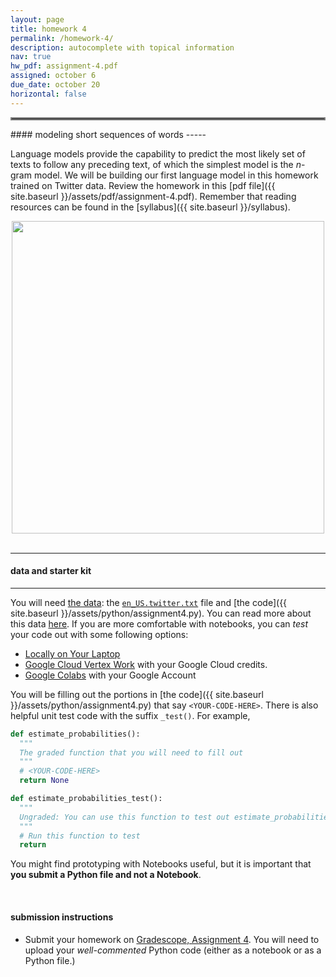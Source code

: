 ```yaml
---
layout: page
title: homework 4
permalink: /homework-4/
description: autocomplete with topical information
nav: true
hw_pdf: assignment-4.pdf
assigned: october 6
due_date: october 20
horizontal: false
---
```


<hr style="border:2px solid gray">
#### modeling short sequences of words
-----

Language models provide the capability to predict the most likely set of texts to follow any preceding text, of which the simplest model is the *n*-gram model. We will be building our first language model in this homework trained on Twitter data. Review the homework in this [pdf file]({{ site.baseurl }}/assets/pdf/assignment-4.pdf). Remember that reading resources can be found in the [syllabus]({{ site.baseurl }}/syllabus).

<center>
<img 
  src="https://assets.toptal.io/images?url=https%3A%2F%2Fbs-uploads.toptal.io%2Fblackfish-uploads%2Fcomponents%2Fblog_post_page%2F4085338%2Fcover_image%2Fregular_1708x683%2Fcover-0304-c32f070e8f972b73bb5c0c5404016669.png"
  width="500" height="auto">
</center>
<br>

-----
#### data and starter kit
-----

You will need [the data](https://course.ccs.neu.edu/cs6120s25/data/twitter/): the [`en_US.twitter.txt`](https://course.ccs.neu.edu/cs6120s25/data/twitter/en_US.twitter.txt) file and [the code]({{ site.baseurl }}/assets/python/assignment4.py). You can read more about this data [here](https://github.com/bquast/Data-Science-Capstone/blob/master/Online-Text-Exploration.md). If you are more comfortable with notebooks, you can _test_ your code out with some following options:

* [Locally on Your Laptop](https://jupyter.org/install)
* [Google Cloud Vertex Work](https://console.cloud.google.com/vertex-ai/workbench) with your Google Cloud credits. 
* [Google Colabs](https://colab.research.google.com/) with your Google Account

You will be filling out the portions in [the code]({{ site.baseurl }}/assets/python/assignment4.py) that say `<YOUR-CODE-HERE>`. There is also helpful unit test code with the suffix `_test()`. For example, 

  ```python
  def estimate_probabilities():
    """
    The graded function that you will need to fill out
    """
    # <YOUR-CODE-HERE>
    return None

  def estimate_probabilities_test():
    """
    Ungraded: You can use this function to test out estimate_probabilities. 
    """
    # Run this function to test 
    return
  ```

You might find prototyping with Notebooks useful, but it is important that **you submit a Python file and not a Notebook**.

<br>

#### submission instructions

* Submit your homework on [Gradescope, Assignment 4](https://www.gradescope.com/). You will need to upload your *well-commented* Python code (either as a notebook or as a Python file.)

